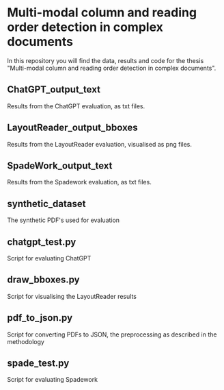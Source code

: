 # Multi-modal column and reading order detection in complex documents

In this repository you will find the data, results and code for the thesis "Multi-modal column and reading order detection in complex documents".

## ChatGPT_output_text

Results from the ChatGPT evaluation, as txt files.

## LayoutReader_output_bboxes

Results from the LayoutReader evaluation, visualised as png files.

## SpadeWork_output_text

Results from the Spadework evaluation, as txt files.

## synthetic_dataset

The synthetic PDF's used for evaluation

## chatgpt_test.py

Script for evaluating ChatGPT

## draw_bboxes.py

Script for visualising the LayoutReader results

## pdf_to_json.py

Script for converting PDFs to JSON, the preprocessing as described in the methodology

## spade_test.py

Script for evaluating Spadework
